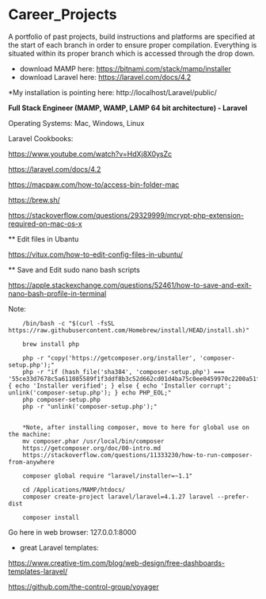 # Career_Projects
A portfolio of past projects, build instructions and platforms are specified at the start of each branch in order to ensure proper compilation.  Everything is situated within its proper branch which is accessed through the drop down.   

* download MAMP here: https://bitnami.com/stack/mamp/installer
* download Laravel here: https://laravel.com/docs/4.2

*My installation is pointing here: http://localhost/Laravel/public/

<b>Full Stack Engineer (MAMP, WAMP, LAMP 64 bit architecture) - Laravel</b>

Operating Systems:
Mac, Windows, Linux

Laravel Cookbooks: 

https://www.youtube.com/watch?v=HdXj8X0ysZc

https://laravel.com/docs/4.2

https://macpaw.com/how-to/access-bin-folder-mac

https://brew.sh/

https://stackoverflow.com/questions/29329999/mcrypt-php-extension-required-on-mac-os-x

** Edit files in Ubantu

https://vitux.com/how-to-edit-config-files-in-ubuntu/

** Save and Edit sudo nano bash scripts

https://apple.stackexchange.com/questions/52461/how-to-save-and-exit-nano-bash-profile-in-terminal

Note: 


        /bin/bash -c "$(curl -fsSL https://raw.githubusercontent.com/Homebrew/install/HEAD/install.sh)"

        brew install php

        php -r "copy('https://getcomposer.org/installer', 'composer-setup.php');"
        php -r "if (hash_file('sha384', 'composer-setup.php') === '55ce33d7678c5a611085589f1f3ddf8b3c52d662cd01d4ba75c0ee0459970c2200a51f492d557530c71c15d8dba01eae') { echo 'Installer verified'; } else { echo 'Installer corrupt'; unlink('composer-setup.php'); } echo PHP_EOL;"
        php composer-setup.php
        php -r "unlink('composer-setup.php');"


        *Note, after installing composer, move to here for global use on the machine: 
        mv composer.phar /usr/local/bin/composer
        https://getcomposer.org/doc/00-intro.md
        https://stackoverflow.com/questions/11333230/how-to-run-composer-from-anywhere

        composer global require "laravel/installer=~1.1"

        cd /Applications/MAMP/htdocs/  
        composer create-project laravel/laravel=4.1.27 laravel --prefer-dist

        composer install





Go here in web browser:
127.0.0.1:8000








* great Laravel templates:

https://www.creative-tim.com/blog/web-design/free-dashboards-templates-laravel/

https://github.com/the-control-group/voyager
